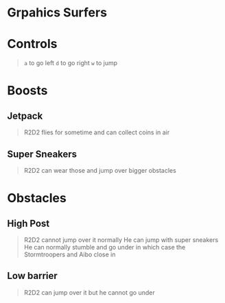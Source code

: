 Grpahics Surfers
===================


# Controls
> `a` to go left
> `d` to go right
> `w` to jump

# Boosts
## Jetpack
> R2D2 flies for sometime and can collect coins in air

## Super Sneakers
> R2D2 can wear those and jump over bigger obstacles

# Obstacles
## High Post
> R2D2 cannot jump over it normally
> He can jump with super sneakers
> He can normally stumble and go under in which case the Stormtroopers and Aibo close in

## Low barrier
> R2D2 can jump over it but he cannot go under

